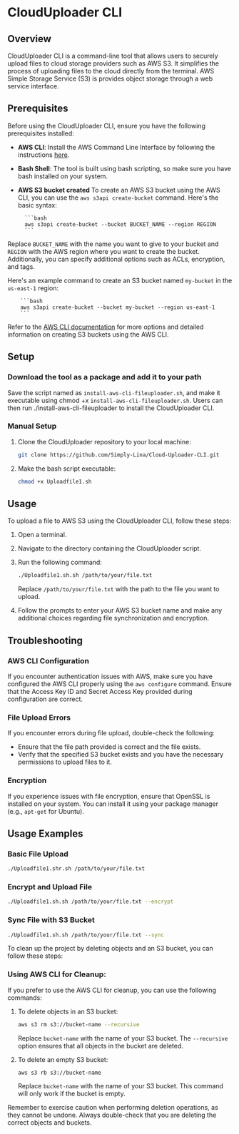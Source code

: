 # CloudUploader CLI

## Overview

CloudUploader CLI is a command-line tool that allows users to securely upload files to cloud storage providers such as AWS S3. It simplifies the process of uploading files to the cloud directly from the terminal.
AWS Simple Storage Service (S3) is provides object storage through a web service interface.

## Prerequisites

Before using the CloudUploader CLI, ensure you have the following prerequisites installed:

- **AWS CLI**: Install the AWS Command Line Interface by following the instructions [here](https://docs.aws.amazon.com/cli/latest/userguide/cli-chap-install.html).
- **Bash Shell**: The tool is built using bash scripting, so make sure you have bash installed on your system.
- **AWS S3 bucket created**
To create an AWS S3 bucket using the AWS CLI, you can use the `aws s3api create-bucket` command. Here's the basic syntax:

        ```bash
        aws s3api create-bucket --bucket BUCKET_NAME --region REGION
        ```

Replace `BUCKET_NAME` with the name you want to give to your bucket and `REGION` with the AWS region where you want to create the bucket. Additionally, you can specify additional options such as ACLs, encryption, and tags.

Here's an example command to create an S3 bucket named `my-bucket` in the `us-east-1` region:

        ```bash
        aws s3api create-bucket --bucket my-bucket --region us-east-1
        ```

Refer to the [AWS CLI documentation](https://docs.aws.amazon.com/cli/latest/reference/s3api/create-bucket.html) for more options and detailed information on creating S3 buckets using the AWS CLI.

## Setup

### Download the tool as a package and add it to your path
Save the script named as ``install-aws-cli-fileuploader.sh``, and make it executable using chmod +x ``install-aws-cli-fileuploader.sh``. Users can then run ./install-aws-cli-fileuploader to install the CloudUploader CLI.
### Manual Setup
1. Clone the CloudUploader repository to your local machine:

    ```bash
    git clone https://github.com/Simply-Lina/Cloud-Uploader-CLI.git
    ```


2. Make the bash script executable:

    ```bash
    chmod +x Uploadfile1.sh
    ```

## Usage

To upload a file to AWS S3 using the CloudUploader CLI, follow these steps:

1. Open a terminal.
2. Navigate to the directory containing the CloudUploader script.
3. Run the following command:

    ```bash
    ./Uploadfile1.sh.sh /path/to/your/file.txt
    ```

   Replace `/path/to/your/file.txt` with the path to the file you want to upload.

4. Follow the prompts to enter your AWS S3 bucket name and make any additional choices regarding file synchronization and encryption.

## Troubleshooting

### AWS CLI Configuration

If you encounter authentication issues with AWS, make sure you have configured the AWS CLI properly using the `aws configure` command. Ensure that the Access Key ID and Secret Access Key provided during configuration are correct.

### File Upload Errors

If you encounter errors during file upload, double-check the following:

- Ensure that the file path provided is correct and the file exists.
- Verify that the specified S3 bucket exists and you have the necessary permissions to upload files to it.

### Encryption

If you experience issues with file encryption, ensure that OpenSSL is installed on your system. You can install it using your package manager (e.g., `apt-get` for Ubuntu).

## Usage Examples

### Basic File Upload

```bash
./Uploadfile1.shr.sh /path/to/your/file.txt
```

### Encrypt and Upload File

```bash
./Uploadfile1.sh.sh /path/to/your/file.txt --encrypt
```

### Sync File with S3 Bucket

```bash
./Uploadfile1.sh.sh /path/to/your/file.txt --sync
```

To clean up the project by deleting objects and an S3 bucket, you can follow these steps:

### Using AWS CLI for Cleanup:

If you prefer to use the AWS CLI for cleanup, you can use the following commands:

1. To delete objects in an S3 bucket:

    ```bash
    aws s3 rm s3://bucket-name --recursive
    ```

    Replace `bucket-name` with the name of your S3 bucket. The `--recursive` option ensures that all objects in the bucket are deleted.

2. To delete an empty S3 bucket:

    ```bash
    aws s3 rb s3://bucket-name
    ```

    Replace `bucket-name` with the name of your S3 bucket. This command will only work if the bucket is empty.

Remember to exercise caution when performing deletion operations, as they cannot be undone. Always double-check that you are deleting the correct objects and buckets.
